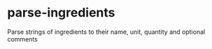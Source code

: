 # parse-ingredients
Parse strings of ingredients to their name, unit, quantity and optional comments
